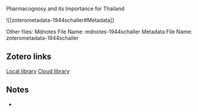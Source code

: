 Pharmacognosy and its Importance for Thailand

![[zoterometadata-1944schaller#Metadata]]

Other files:
 Mdnotes File Name: mdnotes-1944schaller
 Metadata File Name: zoterometadata-1944schaller

## Zotero links

 [Local library](zotero://select/items/1_DJ4X3NYK)
 [Cloud library](http://zotero.org/users/8542045/items/DJ4X3NYK)

## Notes

-